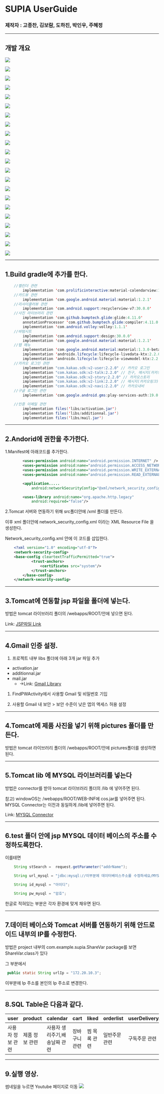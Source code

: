 # SUPIA UserGuide

### 제작자 : 고종찬, 김보람, 도하진, 박인우, 주혜정

---

## 개발 개요

![](https://github.com/AndroidMnS/supiaDocument/blob/main/android_supia_projectReport/%E1%84%8B%E1%85%A1%E1%86%AB%E1%84%83%E1%85%B3%E1%84%85%E1%85%A9%E1%84%8B%E1%85%B5%E1%84%83%E1%85%B3_%E1%84%89%E1%85%AE%E1%84%91%E1%85%B5%E1%84%8B%E1%85%A1.001.jpeg)

![](https://github.com/AndroidMnS/supiaDocument/blob/main/android_supia_projectReport/%E1%84%8B%E1%85%A1%E1%86%AB%E1%84%83%E1%85%B3%E1%84%85%E1%85%A9%E1%84%8B%E1%85%B5%E1%84%83%E1%85%B3_%E1%84%89%E1%85%AE%E1%84%91%E1%85%B5%E1%84%8B%E1%85%A1.002.jpeg)

![](https://github.com/AndroidMnS/supiaDocument/blob/main/android_supia_projectReport/%E1%84%8B%E1%85%A1%E1%86%AB%E1%84%83%E1%85%B3%E1%84%85%E1%85%A9%E1%84%8B%E1%85%B5%E1%84%83%E1%85%B3_%E1%84%89%E1%85%AE%E1%84%91%E1%85%B5%E1%84%8B%E1%85%A1.003.jpeg)

![](https://github.com/AndroidMnS/supiaDocument/blob/main/android_supia_projectReport/%E1%84%8B%E1%85%A1%E1%86%AB%E1%84%83%E1%85%B3%E1%84%85%E1%85%A9%E1%84%8B%E1%85%B5%E1%84%83%E1%85%B3_%E1%84%89%E1%85%AE%E1%84%91%E1%85%B5%E1%84%8B%E1%85%A1.004.jpeg)

![](https://github.com/AndroidMnS/supiaDocument/blob/main/android_supia_projectReport/%E1%84%8B%E1%85%A1%E1%86%AB%E1%84%83%E1%85%B3%E1%84%85%E1%85%A9%E1%84%8B%E1%85%B5%E1%84%83%E1%85%B3_%E1%84%89%E1%85%AE%E1%84%91%E1%85%B5%E1%84%8B%E1%85%A1.005.jpeg)

![](https://github.com/AndroidMnS/supiaDocument/blob/main/android_supia_projectReport/%E1%84%8B%E1%85%A1%E1%86%AB%E1%84%83%E1%85%B3%E1%84%85%E1%85%A9%E1%84%8B%E1%85%B5%E1%84%83%E1%85%B3_%E1%84%89%E1%85%AE%E1%84%91%E1%85%B5%E1%84%8B%E1%85%A1.006.jpeg)

![](https://github.com/AndroidMnS/supiaDocument/blob/main/android_supia_projectReport/%E1%84%8B%E1%85%A1%E1%86%AB%E1%84%83%E1%85%B3%E1%84%85%E1%85%A9%E1%84%8B%E1%85%B5%E1%84%83%E1%85%B3_%E1%84%89%E1%85%AE%E1%84%91%E1%85%B5%E1%84%8B%E1%85%A1.007.jpeg)

![](https://github.com/AndroidMnS/supiaDocument/blob/main/android_supia_projectReport/%E1%84%8B%E1%85%A1%E1%86%AB%E1%84%83%E1%85%B3%E1%84%85%E1%85%A9%E1%84%8B%E1%85%B5%E1%84%83%E1%85%B3_%E1%84%89%E1%85%AE%E1%84%91%E1%85%B5%E1%84%8B%E1%85%A1.008.jpeg)

![](https://github.com/AndroidMnS/supiaDocument/blob/main/android_supia_projectReport/%E1%84%8B%E1%85%A1%E1%86%AB%E1%84%83%E1%85%B3%E1%84%85%E1%85%A9%E1%84%8B%E1%85%B5%E1%84%83%E1%85%B3_%E1%84%89%E1%85%AE%E1%84%91%E1%85%B5%E1%84%8B%E1%85%A1.009.jpeg)

![](https://github.com/AndroidMnS/supiaDocument/blob/main/android_supia_projectReport/%E1%84%8B%E1%85%A1%E1%86%AB%E1%84%83%E1%85%B3%E1%84%85%E1%85%A9%E1%84%8B%E1%85%B5%E1%84%83%E1%85%B3_%E1%84%89%E1%85%AE%E1%84%91%E1%85%B5%E1%84%8B%E1%85%A1.0010.jpeg)

![](https://github.com/AndroidMnS/supiaDocument/blob/main/android_supia_projectReport/%E1%84%8B%E1%85%A1%E1%86%AB%E1%84%83%E1%85%B3%E1%84%85%E1%85%A9%E1%84%8B%E1%85%B5%E1%84%83%E1%85%B3_%E1%84%89%E1%85%AE%E1%84%91%E1%85%B5%E1%84%8B%E1%85%A1.011.jpeg)

![](https://github.com/AndroidMnS/supiaDocument/blob/main/android_supia_projectReport/%E1%84%8B%E1%85%A1%E1%86%AB%E1%84%83%E1%85%B3%E1%84%85%E1%85%A9%E1%84%8B%E1%85%B5%E1%84%83%E1%85%B3_%E1%84%89%E1%85%AE%E1%84%91%E1%85%B5%E1%84%8B%E1%85%A1.012.jpeg)

![](https://github.com/AndroidMnS/supiaDocument/blob/main/android_supia_projectReport/%E1%84%8B%E1%85%A1%E1%86%AB%E1%84%83%E1%85%B3%E1%84%85%E1%85%A9%E1%84%8B%E1%85%B5%E1%84%83%E1%85%B3_%E1%84%89%E1%85%AE%E1%84%91%E1%85%B5%E1%84%8B%E1%85%A1.013.jpeg)

![](https://github.com/AndroidMnS/supiaDocument/blob/main/android_supia_projectReport/%E1%84%8B%E1%85%A1%E1%86%AB%E1%84%83%E1%85%B3%E1%84%85%E1%85%A9%E1%84%8B%E1%85%B5%E1%84%83%E1%85%B3_%E1%84%89%E1%85%AE%E1%84%91%E1%85%B5%E1%84%8B%E1%85%A1.014.jpeg)

![](https://github.com/AndroidMnS/supiaDocument/blob/main/android_supia_projectReport/%E1%84%8B%E1%85%A1%E1%86%AB%E1%84%83%E1%85%B3%E1%84%85%E1%85%A9%E1%84%8B%E1%85%B5%E1%84%83%E1%85%B3_%E1%84%89%E1%85%AE%E1%84%91%E1%85%B5%E1%84%8B%E1%85%A1.015.jpeg)

![](https://github.com/AndroidMnS/supiaDocument/blob/main/android_supia_projectReport/%E1%84%8B%E1%85%A1%E1%86%AB%E1%84%83%E1%85%B3%E1%84%85%E1%85%A9%E1%84%8B%E1%85%B5%E1%84%83%E1%85%B3_%E1%84%89%E1%85%AE%E1%84%91%E1%85%B5%E1%84%8B%E1%85%A1.016.jpeg)

![](https://github.com/AndroidMnS/supiaDocument/blob/main/android_supia_projectReport/%E1%84%8B%E1%85%A1%E1%86%AB%E1%84%83%E1%85%B3%E1%84%85%E1%85%A9%E1%84%8B%E1%85%B5%E1%84%83%E1%85%B3_%E1%84%89%E1%85%AE%E1%84%91%E1%85%B5%E1%84%8B%E1%85%A1.017.jpeg)

![](https://github.com/AndroidMnS/supiaDocument/blob/main/android_supia_projectReport/%E1%84%8B%E1%85%A1%E1%86%AB%E1%84%83%E1%85%B3%E1%84%85%E1%85%A9%E1%84%8B%E1%85%B5%E1%84%83%E1%85%B3_%E1%84%89%E1%85%AE%E1%84%91%E1%85%B5%E1%84%8B%E1%85%A1.018.jpeg)

![](https://github.com/AndroidMnS/supiaDocument/blob/main/android_supia_projectReport/%E1%84%8B%E1%85%A1%E1%86%AB%E1%84%83%E1%85%B3%E1%84%85%E1%85%A9%E1%84%8B%E1%85%B5%E1%84%83%E1%85%B3_%E1%84%89%E1%85%AE%E1%84%91%E1%85%B5%E1%84%8B%E1%85%A1.019.jpeg)

![](https://github.com/AndroidMnS/supiaDocument/blob/main/android_supia_projectReport/%E1%84%8B%E1%85%A1%E1%86%AB%E1%84%83%E1%85%B3%E1%84%85%E1%85%A9%E1%84%8B%E1%85%B5%E1%84%83%E1%85%B3_%E1%84%89%E1%85%AE%E1%84%91%E1%85%B5%E1%84%8B%E1%85%A1.020.jpeg)

![](https://github.com/AndroidMnS/supiaDocument/blob/main/android_supia_projectReport/%E1%84%8B%E1%85%A1%E1%86%AB%E1%84%83%E1%85%B3%E1%84%85%E1%85%A9%E1%84%8B%E1%85%B5%E1%84%83%E1%85%B3_%E1%84%89%E1%85%AE%E1%84%91%E1%85%B5%E1%84%8B%E1%85%A1.021.jpeg)

![](https://github.com/AndroidMnS/supiaDocument/blob/main/android_supia_projectReport/%E1%84%8B%E1%85%A1%E1%86%AB%E1%84%83%E1%85%B3%E1%84%85%E1%85%A9%E1%84%8B%E1%85%B5%E1%84%83%E1%85%B3_%E1%84%89%E1%85%AE%E1%84%91%E1%85%B5%E1%84%8B%E1%85%A1.023.jpeg)

---

## 1.Build gradle에 추가를 한다.

```java 
    //켈린더 관련
        implementation 'com.prolificinteractive:material-calendarview:1.4.3'
    //카드뷰 관련
        implementation 'com.google.android.material:material:1.2.1'
    //리사이클러뷰 관련
        implementation 'com.android.support:recyclerview-v7:30.0.0'
    //사진 라이브러리 관련
        implementation 'com.github.bumptech.glide:glide:4.11.0'
        annotationProcessor 'com.github.bumptech.glide:compiler:4.11.0'
        implementation 'com.android.volley:volley:1.1.1'
    //바텀시트
        implementation 'com.android.support:design:30.0.0'
        implementation 'com.google.android.material:material:1.2.1'
    //탭 메뉴
        implementation 'com.google.android.material:material:1.3.0-beta01'
        implementation 'androidx.lifecycle:lifecycle-livedata-ktx:2.2.0'
        implementation 'androidx.lifecycle:lifecycle-viewmodel-ktx:2.2.0'
    //카카오 로그인 관련
        implementation "com.kakao.sdk:v2-user:2.2.0" // 카카오 로그인
        implementation "com.kakao.sdk:v2-talk:2.2.0" // 친구, 메시지(카카오톡)
        implementation "com.kakao.sdk:v2-story:2.2.0" // 카카오스토리
        implementation "com.kakao.sdk:v2-link:2.2.0" // 메시지(카카오링크)
        implementation "com.kakao.sdk:v2-navi:2.2.0" // 카카오내비
    //구글 로그인 관련
        implementation 'com.google.android.gms:play-services-auth:19.0.0'//구글로그인 모듈

    //인증 이메일 관련
        implementation files('libs/activation.jar')
        implementation files('libs/additionnal.jar')
        implementation files('libs/mail.jar')
```
---

## 2.Andorid에 권한을 추가한다.

1.Manifest에 아래코드를 추가한다.
```xml
        <uses-permission android:name="android.permission.INTERNET" />
        <uses-permission android:name="android.permission.ACCESS_NETWORK_STATE" />
        <uses-permission android:name="android.permission.WRITE_EXTERNAL_STORAGE" />
        <uses-permission android:name="android.permission.READ_EXTERNAL_STORAGE" />

        <application.....
            android:networkSecurityConfig="@xml/network_security_config">

        <uses-library android:name="org.apache.http.legacy"
            android:required="false"/>
```
2.Tomcat 서버와 연동하기 위해 src폴더안에 /xml 폴더를 만든다.

이후 xml 폴더안에 network_security_config.xml 이라는 XML Resource File 을 생성한다.

Network_security_config.xml 안에 이 코드를 삽입한다.
```xml
    <?xml version="1.0" encoding="utf-8"?>
    <network-security-config>
    <base-config cleartextTrafficPermitted="true">
            <trust-anchors>
                <certificates src="system"/>
            </trust-anchors>
        </base-config>
    </network-security-config>
```
---

## 3.Tomcat에 연동할 jsp 파일을 폴더에 넣는다.

방법은 tomcat 라이브러리 폴더의 /webapps/ROOT/안에 넣으면 된다.

Link: [JSP파일 Link][jsp link]

[jsp link]: https://github.com/AndroidMnS/supiaDocument/tree/main/jsp

---

## 4.Gmail 인증 설정.


1. 프로젝트 내부 libs 폴더에 아래 3개 jar 파일 추가

+ activation.jar
+ additionnal.jar
+ mail.jar  
  -  ->Link: [Gmail Library][jsp link]

[jsp link]: https://github.com/AndroidMnS/supiaDocument/tree/main/libs





1. FindPWActivity에서 사용할 Gmail 및 비밀번호 기입


2. 사용할 Gmail 내 보안 > 보안 수준이 낮은 앱의 액세스 허용 설정



---

## 4.Tomcat에 제품 사진을 넣기 위해 pictures 폴더를 만든다.

방법은 tomcat 라이브러리 폴더의 /webapps/ROOT/안에 pictures폴더를 생성하면 된다.

---

## 5.Tomcat lib 에 MYSQL 라이브러리를 넣는다

방법은 connector를 받아 tomcat 라이브러리 폴더의 /lib 에 넣어주면 된다.

참고) windowOS는 /webapps/ROOT/WEB-INF에 cos.jar를 넣어주면 된다. MYSQL Connector는 이전과 동일하게 /lib에 넣어주면 된다.

Link: [MYSQL Connector][my sql connector]

[my sql connector]: https://github.com/AndroidMammamia/MammamiaDocument/tree/main/databaseConnector

---

## 6.test 폴더 안에 jsp MYSQL 데이터 베이스의 주소를 수정하도록한다.

이를테면

```java
    String stSearch =  request.getParameter("addrName");

    String url_mysql = "jdbc:mysql://이부분에 데이터베이스주소를 수정하세요/MYSQL스키마이름?serverTimezone=Asia/Seoul&characterEncoding=utf8&useSSL=false";

    String id_mysql = "아이디";

    String pw_mysql = "암호";
```

한글로 적혀있는 부분은 각자 환경에 맞게 채우면 된다.

---
## 7.데이터 베이스와 Tomcat 서버를 연동하기 위해 안드로이드 내부의 IP를 수정한다.

방법은 project 내부의 com.example.supia.ShareVar package를 보면 ShareVar.class가 있다

그 부분에서 

```java
 public static String urlIp = "172.20.10.3"; 

```
이부분에 Ip 주소를 본인의 Ip 주소로 변경한다.


---
## 8.SQL Table은 다음과 같다.

| user        | product    | calendar     | cart     | liked  | orderlist |userDeliveryAddrList              | qna     | review | subscribeOrder 
| ------------- | ----------- | ----------- | ------------ | ----------- | ---------------------- | ----------- | ------------- |----------- |----------- |
| 사용자 정보 관련 | 제품 정보 관련 | 사용자 생리주기,배송날짜 관련 | 장바구니 관련 | 찜 목록 관련 | 일반주문 관련| 구독주문 관련 | 제품 QnA 관련 | 제품 리뷰 관련   |구매자 배송 리스트 관련

---

## 9.실행 영상.

썸네일을 누르면 Youtube 페이지로 이동
[![](http://img.youtube.com/vi/unRgWQw08sE/0.jpg)](http://www.youtube.com/watch?v=unRgWQw08sE "")

